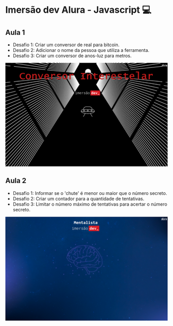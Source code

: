 # Imersão dev Alura - Javascript 💻

## Aula 1
- Desafio 1: Criar um conversor de real para bitcoin.
- Desafio 2: Adicionar o nome da pessoa que utiliza a ferramenta.
- Desafio 3: Criar um conversor de anos-luz para metros.
<p align="center">
  <img src="./imagens/aula01.png">
</p>

## Aula 2
- Desafio 1: Informar se o 'chute' é menor ou maior que o número secreto.
- Desafio 2: Criar um contador para a quantidade de tentativas.
- Desafio 3: Limitar o número máximo de tentativas para acertar o número secreto.
<p align="center">
  <img src="./imagens/aula02.png">
</p>
